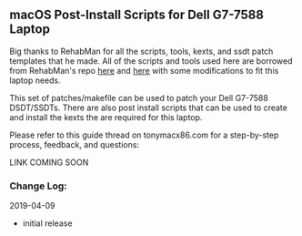 ## macOS Post-Install Scripts for Dell G7-7588 Laptop

Big thanks to RehabMan for all the scripts, tools, kexts, and ssdt patch templates that he made. All of the scripts and tools used here are borrowed from RehabMan's repo [here](https://github.com/RehabMan/Lenovo-Y50-DSDT-Patch) and [here](https://github.com/RehabMan/hack-tools) with some modifications to fit this laptop needs.

This set of patches/makefile can be used to patch your Dell G7-7588 DSDT/SSDTs.  There are also post install scripts that can be used to create and install the kexts the are required for this laptop.

Please refer to this guide thread on tonymacx86.com for a step-by-step process, feedback, and questions:

LINK COMING SOON

### Change Log:

2019-04-09
- initial release
